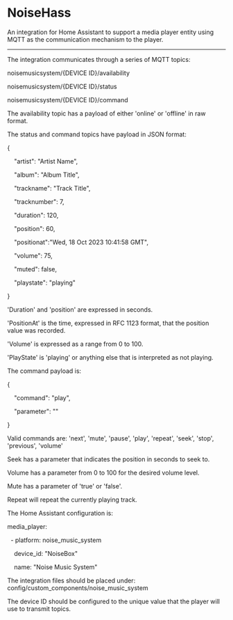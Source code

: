 # NoiseHass

An integration for Home Assistant to support a media player entity using MQTT as the communication mechanism to the player.

---

The integration communicates through a series of MQTT topics:

noisemusicsystem/{DEVICE ID}/availability

noisemusicsystem/{DEVICE ID}/status

noisemusicsystem/{DEVICE ID}/command



The availability topic has a payload of either 'online' or 'offline' in raw format.

The status and command topics have payload in JSON format:

{    

    "artist": "Artist Name",

    "album": "Album Title",

    "trackname": "Track Title",

    "tracknumber": 7,

    "duration": 120,

    "position": 60,

    "positionat":"Wed, 18 Oct 2023 10:41:58 GMT",

    "volume": 75,

    "muted": false,

    "playstate": "playing"

}

'Duration' and 'position' are expressed in seconds.

'PositionAt' is the time, expressed in RFC 1123 format, that the position value was recorded.

'Volume' is expressed as a range from 0 to 100.

'PlayState' is 'playing' or anything else that is interpreted as not playing.



The command payload is:

{

    "command": "play",

    "parameter": ""

}



Valid commands are: 'next', 'mute', 'pause', 'play', 'repeat', 'seek', 'stop', 'previous', 'volume'

Seek has a parameter that indicates the position in seconds to seek to.

Volume has a parameter from 0 to 100 for the desired volume level.

Mute has a parameter of 'true' or 'false'.

Repeat will repeat the currently playing track.



The Home Assistant configuration is:

media_player:

  - platform: noise_music_system

    device_id: "NoiseBox"

    name: "Noise Music System"



The integration files should be placed under: config/custom_components/noise_music_system

The device ID should be configured to the unique value that the player will use to transmit topics.
